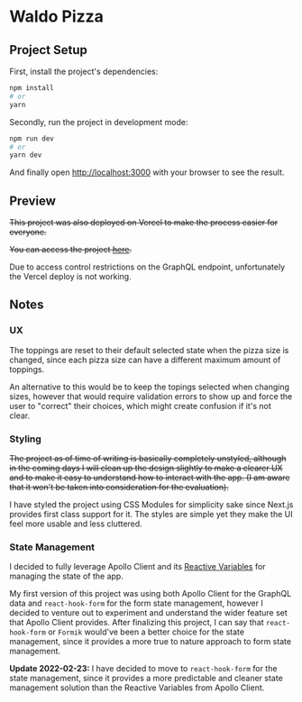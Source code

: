 # Waldo Pizza

## Project Setup

First, install the project's dependencies:

```bash
npm install
# or
yarn
```

Secondly, run the project in development mode:

```bash
npm run dev
# or
yarn dev
```

And finally open [http://localhost:3000](http://localhost:3000) with your browser to see the result.

## Preview

~~This project was also deployed on Vercel to make the process easier for everyone.~~

~~You can access the project [here](https://waldo-pizzas.vercel.app).~~

Due to access control restrictions on the GraphQL endpoint, unfortunately the Vercel deploy is not working.

## Notes

### UX

The toppings are reset to their default selected state when the pizza size is changed, since each pizza size can have a different maximum amount of toppings.

An alternative to this would be to keep the topings selected when changing sizes, however that would require validation errors to show up and force the user to "correct" their choices, which might create confusion if it's not clear.

### Styling

~~The project as of time of writing is basically completely unstyled, although in the coming days I will clean up the design slightly to make a clearer UX and to make it easy to understand how to interact with the app. (I am aware that it won't be taken into consideration for the evaluation).~~

I have styled the project using CSS Modules for simplicity sake since Next.js provides first class support for it. The styles are simple yet they make the UI feel more usable and less cluttered.

### State Management

I decided to fully leverage Apollo Client and its [Reactive Variables](https://www.apollographql.com/docs/react/local-state/reactive-variables/) for managing the state of the app.

My first version of this project was using both Apollo Client for the GraphQL data and `react-hook-form` for the form state management, however I decided to venture out to experiment and understand the wider feature set that Apollo Client provides. After finalizing this project, I can say that `react-hook-form` or `Formik` would've been a better choice for the state management, since it provides a more true to nature approach to form state management.

**Update 2022-02-23:** I have decided to move to `react-hook-form` for the state management, since it provides a more predictable and cleaner state management solution than the Reactive Variables from Apollo Client.